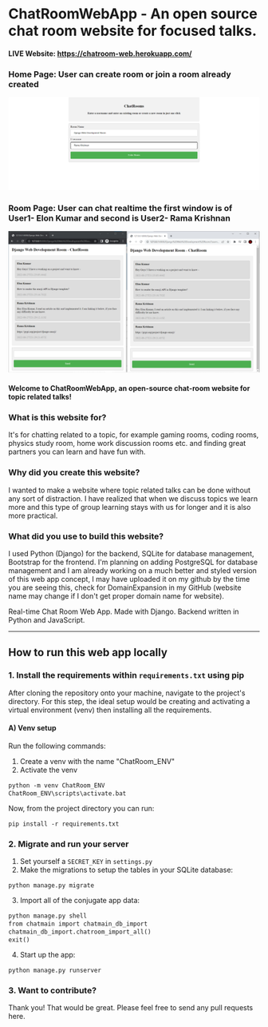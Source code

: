 # ChatRoomWebApp - An open source chat room website for focused talks.

#### LIVE Website: https://chatroom-web.herokuapp.com/

### Home Page: User can create room or join a room already created
![Photos of the website](chatmain/statics/HomePageDemo.png)
### Room Page: User can chat realtime the first window is of User1- Elon Kumar and second is User2- Rama Krishnan
![Photos of the website](chatmain/statics/RoomPageDemo.png)

#### Welcome to ChatRoomWebApp, an open-source chat-room website for topic related talks!

### What is this website for?
It's for chatting related to a topic, for example gaming rooms, coding rooms, physics study room, home work discussion rooms etc. and finding great partners you can learn and have fun with.


### Why did you create this website?
I wanted to make a website where topic related talks can be done without any sort of distraction.
I have realized that when we discuss topics we learn more and this type of group learning stays with us for longer and it is also more practical.

### What did you use to build this website?
I used Python (Django) for the backend, SQLite for database management, Bootstrap for the frontend. I'm planning on adding PostgreSQL for database management and I am already working on a much better and styled version of this web app concept, I may have uploaded it on my github by the time you are seeing this, check for DomainExpansion in my GitHub (website name may change if I don't get proper domain name for website).

Real-time Chat Room Web App. Made with Django.
Backend written in Python and JavaScript.

---

## How to run this web app locally

### 1. Install the requirements within `requirements.txt` using pip

After cloning the repository onto your machine, navigate to the project's directory. For this step, the ideal setup would be creating and activating a virtual environment (venv) then installing all the requirements.

#### A) Venv setup

Run the following commands:
1) Create a venv with the name "ChatRoom_ENV"
2) Activate the venv

```console
python -m venv ChatRoom_ENV
ChatRoom_ENV\scripts\activate.bat
```

Now, from the project directory you can run:

```console
pip install -r requirements.txt
```

### 2. Migrate and run your server

1) Set yourself a `SECRET_KEY` in `settings.py`
2) Make the migrations to setup the tables in your SQLite database:

```console
python manage.py migrate 
```

3) Import all of the conjugate app data:

```console
python manage.py shell
from chatmain import chatmain_db_import
chatmain_db_import.chatroom_import_all()
exit()
```

4) Start up the app:

```console
python manage.py runserver
```

### 3. Want to contribute?

Thank you! That would be great. Please feel free to send any pull requests here.


